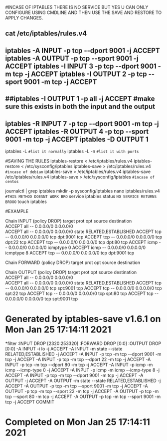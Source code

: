 #INCASE OF IPTABLES THERE IS NO SERVICE BUT YES U CAN ONLY CONFIGURE USING CMDLINE AND THEN USE THE SAVE AND RESTORE TO APPLY CHANGES.

cat /etc/iptables/rules.v4 
---------------------------------------------------------
iptables -A INPUT -p tcp --dport 9001 -j ACCEPT
iptables -A OUTPUT -p tcp --sport 9001 -j ACCEPT
iptables -I INPUT 3 -p tcp --dport 9001 -m tcp -j ACCEPT
iptables -I OUTPUT 2 -p tcp --sport 9001 -m tcp -j ACCEPT
-----------------------------------------
##iptables -I OUTPUT 1 -p all -j ACCEPT #make sure this exists in both the input and the output
-----------------------------------------
iptables -R INPUT 7 -p tcp --dport 9001 -m tcp -j ACCEPT 
iptables -R OUTPUT 4 -p tcp --sport 9001 -m tcp -j ACCEPT 
iptables -D OUTPUT 1
------------------------------------------------------------
iptables -L       `#list it normally`
iptables -L -n     `#list it with ports`

#SAVING THE RULES
iptables-restore < /etc/iptables/rules.v4 
iptables-restore < /etc/sysconfig/iptables
iptables-save > /etc/iptables/rules.v4  `#incase of debian`
iptables-save > /etc/iptables/rules.v4 
iptables-save /etc/iptables/rules.v4 
iptables-save > /etc/sysconfig/iptables  `#incase of centos`

journalctl | grep iptables
mkdir -p sysconfig/iptables
nano iptables/rules.v4     `#THIS METHOD DOESNT WORK BRO` 
service iptables status    `NO SERVICE RETURNS BROOO`
touch iptables


#EXAMPLE

Chain INPUT (policy DROP)
target     prot opt source               destination         
ACCEPT     all  --  0.0.0.0/0            0.0.0.0/0           
ACCEPT     all  --  0.0.0.0/0            0.0.0.0/0            state RELATED,ESTABLISHED
ACCEPT     tcp  --  0.0.0.0/0            0.0.0.0/0            tcp dpt:9001 tcp
ACCEPT     tcp  --  0.0.0.0/0            0.0.0.0/0            tcp dpt:22 tcp
ACCEPT     tcp  --  0.0.0.0/0            0.0.0.0/0            tcp dpt:80 tcp
ACCEPT     icmp --  0.0.0.0/0            0.0.0.0/0            icmptype 0
ACCEPT     icmp --  0.0.0.0/0            0.0.0.0/0            icmptype 8
ACCEPT     tcp  --  0.0.0.0/0            0.0.0.0/0            tcp dpt:9001 tcp

Chain FORWARD (policy DROP)
target     prot opt source               destination         

Chain OUTPUT (policy DROP)
target     prot opt source               destination         
ACCEPT     all  --  0.0.0.0/0            0.0.0.0/0           
ACCEPT     all  --  0.0.0.0/0            0.0.0.0/0            state RELATED,ESTABLISHED
ACCEPT     tcp  --  0.0.0.0/0            0.0.0.0/0            tcp spt:9001 tcp
ACCEPT     tcp  --  0.0.0.0/0            0.0.0.0/0            tcp spt:22 tcp
ACCEPT     tcp  --  0.0.0.0/0            0.0.0.0/0            tcp spt:80 tcp
ACCEPT     tcp  --  0.0.0.0/0            0.0.0.0/0            tcp spt:9001 tcp



# Generated by iptables-save v1.6.1 on Mon Jan 25 17:14:11 2021
*filter
:INPUT DROP [2320:253320]
:FORWARD DROP [0:0]
:OUTPUT DROP [0:0]
-A INPUT -i lo -j ACCEPT
-A INPUT -m state --state RELATED,ESTABLISHED -j ACCEPT
-A INPUT -p tcp -m tcp --dport 9001 -m tcp -j ACCEPT
-A INPUT -p tcp -m tcp --dport 22 -m tcp -j ACCEPT
-A INPUT -p tcp -m tcp --dport 80 -m tcp -j ACCEPT
-A INPUT -p icmp -m icmp --icmp-type 0 -j ACCEPT
-A INPUT -p icmp -m icmp --icmp-type 8 -j ACCEPT
-A INPUT -p tcp -m tcp --dport 9001 -m tcp -j ACCEPT
-A OUTPUT -j ACCEPT
-A OUTPUT -m state --state RELATED,ESTABLISHED -j ACCEPT
-A OUTPUT -p tcp -m tcp --sport 9001 -m tcp -j ACCEPT
-A OUTPUT -p tcp -m tcp --sport 22 -m tcp -j ACCEPT
-A OUTPUT -p tcp -m tcp --sport 80 -m tcp -j ACCEPT
-A OUTPUT -p tcp -m tcp --sport 9001 -m tcp -j ACCEPT
COMMIT
# Completed on Mon Jan 25 17:14:11 2021
